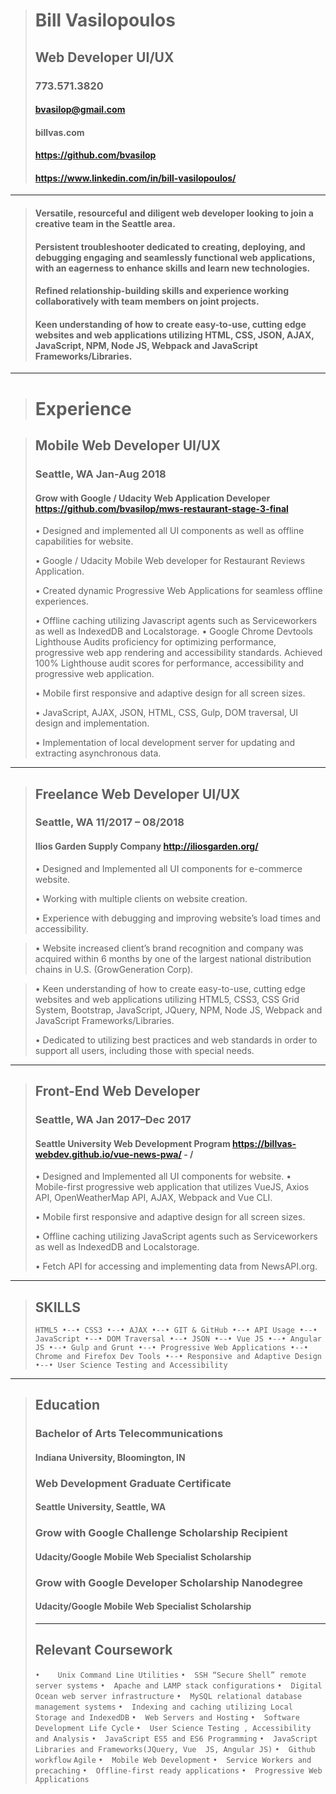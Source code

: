 ># Bill Vasilopoulos
>## Web Developer UI/UX
>### 773.571.3820
>#### bvasilop@gmail.com
>#### billvas.com
>#### https://github.com/bvasilop
>#### https://www.linkedin.com/in/bill-vasilopoulos/
>

---
>#### Versatile, resourceful and diligent web developer looking to join a creative team in the Seattle area.
>
>#### Persistent troubleshooter dedicated to creating, deploying, and debugging engaging and seamlessly functional web applications, with an eagerness to enhance skills and learn new technologies.
>
>#### Refined relationship-building skills and experience working collaboratively with team members on joint projects.
>
>#### Keen understanding of how to create easy-to-use, cutting edge websites and web applications utilizing HTML, CSS, JSON, AJAX, JavaScript, NPM, Node JS, Webpack and JavaScript Frameworks/Libraries.
---
># Experience

>## Mobile Web Developer UI/UX
>### Seattle, WA  Jan-Aug 2018
>#### Grow with Google / Udacity Web Application Developer   https://github.com/bvasilop/mws-restaurant-stage-3-final
>•	Designed and implemented all UI components as well as offline capabilities for website.
>
>•	Google / Udacity Mobile Web developer for Restaurant Reviews Application.
>
>•	Created dynamic Progressive Web Applications for seamless offline experiences.
>
>•	Offline caching utilizing Javascript agents such as Serviceworkers as well as IndexedDB and Localstorage.
>•	Google Chrome Devtools Lighthouse Audits proficiency for optimizing performance, progressive web app rendering and accessibility standards. Achieved 100% Lighthouse audit scores for performance, accessibility and progressive web application.
>
>•	Mobile first responsive and adaptive design for all screen sizes.
>
>•	JavaScript, AJAX, JSON, HTML, CSS, Gulp, DOM traversal, UI design and implementation.
>
>•	Implementation of local development server for updating and extracting asynchronous data.
___

>## Freelance Web Developer UI/UX
>### Seattle, WA  11/2017 – 08/2018
>#### Ilios Garden Supply Company http://iliosgarden.org/
>
>•	Designed and Implemented all UI components for e-commerce website.
>
>•	Working with multiple clients on website creation.
>
>•	Experience with debugging and improving website’s load times and accessibility.

>•	Website increased client’s brand recognition and company was acquired within 6 months by one of the largest national distribution chains in U.S. (GrowGeneration Corp).

>•	Keen understanding of how to create easy-to-use, cutting edge websites and web applications utilizing HTML5, CSS3, CSS Grid System, Bootstrap, JavaScript, JQuery, NPM, Node JS, Webpack and JavaScript Frameworks/Libraries.
>
>•	Dedicated to utilizing best practices and web standards in order to support all users, including those with special needs.
___
>## Front-End Web Developer
>### Seattle, WA  Jan 2017–Dec 2017
>#### Seattle University Web Development Program https://billvas-webdev.github.io/vue-news-pwa/ - /
>
>•	Designed and Implemented all UI components for website.
>•	Mobile-first progressive web application that utilizes VueJS, Axios API, OpenWeatherMap API, AJAX, Webpack and  Vue CLI.
>
>•	Mobile first responsive and adaptive design for all screen sizes.
>
>•	Offline caching utilizing JavaScript agents such as Serviceworkers as well as IndexedDB and Localstorage.
>
>•	Fetch API for accessing and implementing data from NewsAPI.org.
---
> ## SKILLS
> ```HTML5 •--• CSS3 •--• AJAX •--• GIT & GitHub •--• API Usage •--• JavaScript •--• DOM Traversal •--• JSON •--• Vue JS •--• Angular JS •--• Gulp and Grunt •--• Progressive Web Applications •--• Chrome and Firefox Dev Tools •--• Responsive and Adaptive Design •--• User Science Testing and Accessibility```
---
> ## Education
> ### Bachelor of Arts Telecommunications
> #### Indiana University, Bloomington, IN
> ### Web Development Graduate Certificate
> #### Seattle University, Seattle, WA
> ### Grow with Google Challenge Scholarship Recipient
> #### Udacity/Google Mobile Web Specialist Scholarship
> ### Grow with Google Developer Scholarship Nanodegree
> #### Udacity/Google Mobile Web Specialist Scholarship
>
> ---
> ## Relevant Coursework
> `•	Unix Command Line Utilities`
`•	SSH “Secure Shell” remote server systems`
`•	Apache and LAMP stack configurations`
`•	Digital Ocean web server infrastructure`
`•	MySQL relational database management systems`
`•	Indexing and caching utilizing Local Storage and IndexedDB`
`•	Web Servers and Hosting`
`•	Software Development Life Cycle`
`•	User Science Testing , Accessibility and Analysis`
`•	JavaScript ES5 and ES6 Programming`
`•	JavaScript Libraries and Frameworks(JQuery, Vue  JS, Angular JS)`
`•	Github workflow`
`Agile`
`•	Mobile Web Development`
`•	Service Workers and precaching`
`•	Offline-first ready applications`
`•	Progressive Web Applications`



